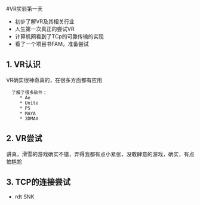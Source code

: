 #VR实验第一天
* 初步了解VR及其相关行业
* 人生第一次真正的尝试VR
* 计算机网看到了TCp的可靠传输的实现
* 看了一个项目书FAM，准备尝试



## 1. VR认识

   VR确实很神奇真的，在很多方面都有应用
   
      了解了很多软件：
         * Ae
         * Unite
         * PS
         * MAYA
         * 3DMAX
      
## 2. VR尝试

   讲真，滑雪的游戏确实不错，弄得我都有点小紧张，没敢肆意的游戏，确实，有点怕尴尬
   
## 3. TCP的连接尝试
   * rdt SNK

      
      
      
     
